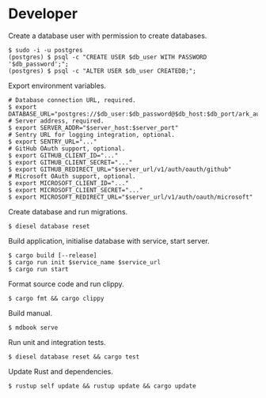 # Developer

Create a database user with permission to create databases.

```Shell
$ sudo -i -u postgres
(postgres) $ psql -c "CREATE USER $db_user WITH PASSWORD '$db_password';";
(postgres) $ psql -c "ALTER USER $db_user CREATEDB;";
```

Export environment variables.

```Shell
# Database connection URL, required.
$ export DATABASE_URL="postgres://$db_user:$db_password@$db_host:$db_port/ark_auth"
# Server address, required.
$ export SERVER_ADDR="$server_host:$server_port"
# Sentry URL for logging integration, optional.
$ export SENTRY_URL="..."
# GitHub OAuth support, optional.
$ export GITHUB_CLIENT_ID="..."
$ export GITHUB_CLIENT_SECRET="..."
$ export GITHUB_REDIRECT_URL="$server_url/v1/auth/oauth/github"
# Microsoft OAuth support, optional.
$ export MICROSOFT_CLIENT_ID="..."
$ export MICROSOFT_CLIENT_SECRET="..."
$ export MICROSOFT_REDIRECT_URL="$server_url/v1/auth/oauth/microsoft"
```

Create database and run migrations.

```Shell
$ diesel database reset
```

Build application, initialise database with service, start server.

```Shell
$ cargo build [--release]
$ cargo run init $service_name $service_url
$ cargo run start
```

Format source code and run clippy.

```Shell
$ cargo fmt && cargo clippy
```

Build manual.

```Shell
$ mdbook serve
```

Run unit and integration tests.

```Shell
$ diesel database reset && cargo test
```

Update Rust and dependencies.

```Shell
$ rustup self update && rustup update && cargo update
```
